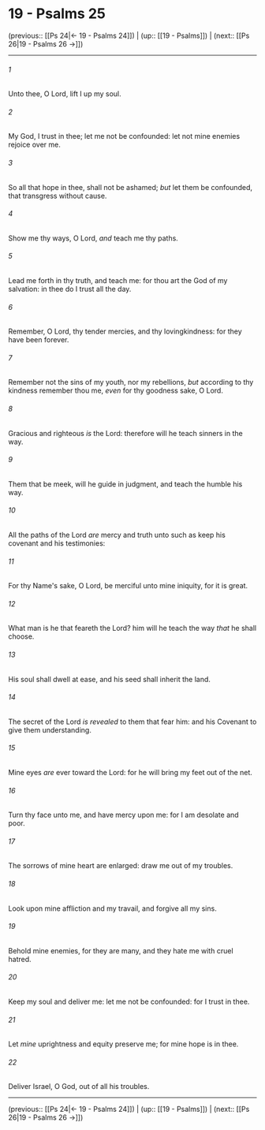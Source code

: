 # 19 - Psalms 25

(previous:: [[Ps 24|← 19 - Psalms 24]]) | (up:: [[19 - Psalms]]) | (next:: [[Ps 26|19 - Psalms 26 →]])

***


###### 1 
Unto thee, O Lord, lift I up my soul. 

###### 2 
My God, I trust in thee; let me not be confounded: let not mine enemies rejoice over me. 

###### 3 
So all that hope in thee, shall not be ashamed; _but_ let them be confounded, that transgress without cause. 

###### 4 
Show me thy ways, O Lord, _and_ teach me thy paths. 

###### 5 
Lead me forth in thy truth, and teach me: for thou art the God of my salvation: in thee do I trust all the day. 

###### 6 
Remember, O Lord, thy tender mercies, and thy lovingkindness: for they have been forever. 

###### 7 
Remember not the sins of my youth, nor my rebellions, _but_ according to thy kindness remember thou me, _even_ for thy goodness sake, O Lord. 

###### 8 
Gracious and righteous _is_ the Lord: therefore will he teach sinners in the way. 

###### 9 
Them that be meek, will he guide in judgment, and teach the humble his way. 

###### 10 
All the paths of the Lord _are_ mercy and truth unto such as keep his covenant and his testimonies: 

###### 11 
For thy Name's sake, O Lord, be merciful unto mine iniquity, for it is great. 

###### 12 
What man is he that feareth the Lord? him will he teach the way _that_ he shall choose. 

###### 13 
His soul shall dwell at ease, and his seed shall inherit the land. 

###### 14 
The secret of the Lord _is revealed_ to them that fear him: and his Covenant to give them understanding. 

###### 15 
Mine eyes _are_ ever toward the Lord: for he will bring my feet out of the net. 

###### 16 
Turn thy face unto me, and have mercy upon me: for I am desolate and poor. 

###### 17 
The sorrows of mine heart are enlarged: draw me out of my troubles. 

###### 18 
Look upon mine affliction and my travail, and forgive all my sins. 

###### 19 
Behold mine enemies, for they are many, and they hate me with cruel hatred. 

###### 20 
Keep my soul and deliver me: let me not be confounded: for I trust in thee. 

###### 21 
Let _mine_ uprightness and equity preserve me; for mine hope is in thee. 

###### 22 
Deliver Israel, O God, out of all his troubles.

***

(previous:: [[Ps 24|← 19 - Psalms 24]]) | (up:: [[19 - Psalms]]) | (next:: [[Ps 26|19 - Psalms 26 →]])
